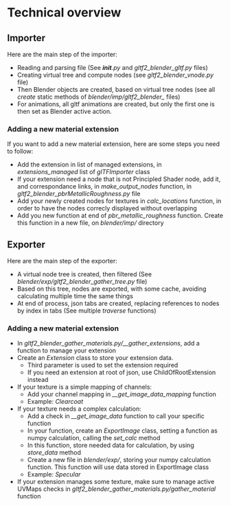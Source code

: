 # Technical overview

## Importer

Here are the main step of the importer:

- Reading and parsing file (See *__init__.py* and *gltf2_blender_gltf.py* files)
- Creating virtual tree and compute nodes (see *gltf2_blender_vnode.py* file)
- Then Blender objects are created, based on virtual tree nodes (see all *create* static methods of *blender/imp/gltf2_blender_* files)
- For animations, all gltf animations are created, but only the first one is then set as Blender active action.

### Adding a new material extension

If you want to add a new material extension, here are some steps you need to follow:

- Add the extension in list of managed extensions, in *extensions_managed* list of *glTFImporter* class
- If your extension need a node that is not Principled Shader node, add it, and correspondance links, in *make_output_nodes* function, in *gltf2_blender_pbrMetallicRoughness.py* file
- Add your newly created nodes for textures in *calc_locations* function, in order to have the nodes correcly displayed without overlapping
- Add you new function at end of *pbr_metallic_roughness* function. Create this function in a new file, on *blender/imp/* directory


## Exporter

Here are the main step of the exporter:

- A virtual node tree is created, then filtered (See *blender/exp/gltf2_blender_gather_tree.py* file)
- Based on this tree, nodes are exported, with some cache, avoiding calculating multiple time the same things
- At end of process, json tabs are created, replacing references to nodes by index in tabs (See multiple *traverse* functions)

### Adding a new material extension

- In *gltf2_blender_gather_materials.py/__gather_extensions*, add a function to manage your extension
- Create an *Extension* class to store your extension data.
  - Third parameter is used to set the extension required
  - If you need an extension at root of json, use ChildOfRootExtension instead
- If your texture is a simple mapping of channels:
  - Add your channel mapping in *__get_image_data_mapping* function
  - Example: *Clearcoat*
- If your texture needs a complex calculation:
  - Add a check in *__get_image_data* function to call your specific function
  - In your function, create an *ExportImage* class, setting a function as numpy calculation, calling the *set_calc* method
  - In this function, store needed data for calculation, by using *store_data* method
  - Create a new file in *blender/exp/*, storing your numpy calculation function. This function will use data stored in ExportImage class
  - Example: *Specular*
- If your extension manages some texture, make sure to manage active UVMaps checks in *gltf2_blender_gather_materials.py/gather_material* function